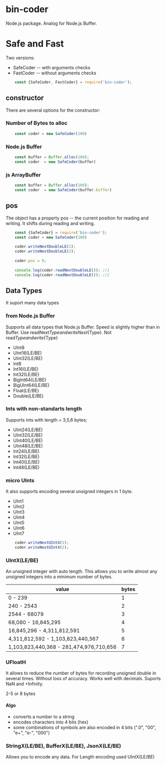 # bin-coder
Node.js package. Analog for Node.js Buffer.

# Safe and Fast
Two versions:
* SafeCoder -- with arguments checks
* FastCoder -- without arguments checks

```js
	const {SafeCoder, FastCoder} = require('bin-coder');
```
## constructor
There are several options for the constructor:

### Number of Bytes to alloc
```js
	const coder = new SafeCoder(100)
```

### Node.js Buffer
```js
	const buffer = Buffer.alloc(100);
	const coder  = new SafeCoder(buffer)
```

### js ArrayBuffer
```js
	const buffer = Buffer.alloc(100);
	const coder  = new SafeCoder(buffer.buffer)
```

## pos
The object has a property pos -- the current position for reading and writing. It shifts during reading and writing.

```js
	const {SafeCoder} = require('bin-coder');
	const coder = new SafeCoder(100)
	
	coder.writeNextDoubleLE(1);
	coder.writeNextDoubleLE(2);
	
	coder.pos = 0;
	
	console.log(coder.readNextDoubleLE()); //1
	console.log(coder.readNextDoubleLE()); //2	
```

## Data Types
It suport many data types

### from Node.js Buffer
Supports all data types that Node.js Buffer. 
Speed is slightly higher than in Buffer.
Use readNext${Type} and writeNext${Type}. Not read${Type} and write${Type} 

* UInt8
* UInt16(LE/BE)
* UInt32(LE/BE)
* Int8
* Int16(LE/BE)
* Int32(LE/BE)
* BigInt64(LE/BE)
* BigUInt64(LE/BE)
* Float(LE/BE)
* Double(LE/BE)

### Ints with non-standarts length
Supports ints with length = 3,5,6 bytes;

* UInt24(LE/BE)
* UInt32(LE/BE)
* UInt40(LE/BE)
* UInt48(LE/BE)
* Int24(LE/BE)
* Int32(LE/BE)
* Int40(LE/BE)
* Int48(LE/BE)

### micro UInts
It also supports encoding several unsigned integers in 1 byte.

* UInt1
* UInt2
* UInt3
* UInt4
* UInt5
* UInt6
* UInt7

```js
	coder.writeNextUInt4(1);
	coder.writeNextUInt4(2);
```

### UIntX(LE/BE)
An unsigned integer with auto length. 
This allows you to write almost any unsigned integers into a minimum number of bytes.

| value | bytes |
|----------|----------|
| 0 - 239          							| 1 |
| 240 - 2543       							| 2 |
| 2544 - 68079                    			| 3 |
| 68,080 - 16,845,295             			| 4 |
| 16,845,296 - 4,311,812,591       			| 5 |
| 4,311,812,592 - 1,103,823,440,367     	| 6 |
| 1,103,823,440,368 - 281,474,976,710,656 	| 7 |
  
### UFloatH
It allows to reduce the number of bytes for recording unsigned double in several times.
Without loss of accuracy. Works well with decimals. Suports NaN and +Infinity.

2-5 or 8 bytes

#### Algo
* converts a number to a string
* encodes characters into 4 bits (hex)
* some combinations of symbols are also encoded in 4 bits (".0", "00", "e+", "e-", "000")

### StringX(LE/BE), BufferX(LE/BE), JsonX(LE/BE) 
Allows you to encode any data. For Length encoding used UIntX(LE/BE)